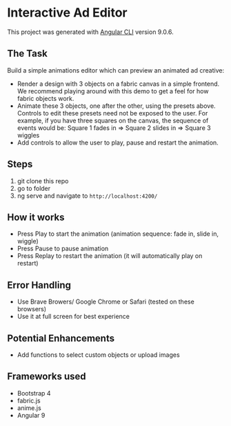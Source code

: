 # Interactive Ad Editor

This project was generated with [Angular CLI](https://github.com/angular/angular-cli) version 9.0.6.

## The Task
Build a simple animations editor which can preview an animated ad creative:

- Render a design with 3 objects on a fabric canvas in a simple frontend. We recommend playing around with this demo to get a feel for how fabric objects work.
- Animate these 3 objects, one after the other, using the presets above. Controls to edit these presets need not be exposed to the user.
    For example, if you have three squares on the canvas, the sequence of events would be: Square 1 fades in => Square 2 slides in => Square 3 wiggles
- Add controls to allow the user to play, pause and restart the animation.

## Steps
1. git clone this repo
2. go to folder
3. ng serve and navigate to `http://localhost:4200/`

## How it works
- Press Play to start the animation (animation sequence: fade in, slide in, wiggle)
- Press Pause to pause animation
- Press Replay to restart the animation (it will automatically play on restart)

## Error Handling
- Use Brave Browers/ Google Chrome or Safari (tested on these browsers)
- Use it at full screen for best experience

## Potential Enhancements
- Add functions to select custom objects or upload images

## Frameworks used
- Bootstrap 4
- fabric.js
- anime.js
- Angular 9